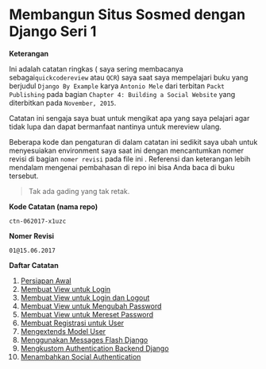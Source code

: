 # Membangun Situs Sosmed dengan Django Seri 1

**Keterangan**

Ini adalah catatan ringkas ( saya sering membacanya sebagai`quickcodereview` atau `QCR`) saya saat saya mempelajari buku yang berjudul `Django By Example` karya `Antonio Mele` dari terbitan `Packt Publishing` pada bagian `Chapter 4: Building a Social Website` yang diterbitkan pada `November, 2015`. 

Catatan ini sengaja saya buat untuk mengikat apa yang saya pelajari agar tidak lupa dan dapat bermanfaat nantinya untuk mereview ulang.

Beberapa kode dan pengaturan di dalam catatan ini sedikit saya ubah untuk menyesuiakan environment saya saat ini dengan mencantumkan nomer revisi di bagian `nomer revisi` pada file ini . Referensi dan keterangan lebih mendalam mengenai pembahasan di repo ini bisa Anda baca di buku tersebut. 

>   Tak ada gading yang tak retak.

**Kode Catatan (nama repo)**

```
ctn-062017-x1uzc
```

**Nomer Revisi**

`01@15.06.2017`

**Daftar Catatan**

1.  [Persiapan Awal](contents/persiapan_awal.md)
2.  [Membuat View untuk Login](contents/membuat_view_untuk_login.md)
3.  [Membuat View untuk Login dan Logout](contents/membuat_view_untuk_login_dan_logout.md)
4.  [Membuat View untuk Mengubah Password](contents/membuat_view_untuk_mengubah_password.md)
5.  [Membuat View untuk Mereset Password](contents/membuat_view_untuk_mereset_password.md)
6.  [Membuat Registrasi untuk User](contents/membuat_registrasi_untuk_user.md)
7.  [Mengextends Model User](contents/mengextend_model_user.md)
8.  [Menggunakan Messages Flash Django](contents/menggunakan_messages_flash_django.md)
9.  [Mengkustom Authentication Backend Django](contents/mengkustom_authentication_backend_django.md)
10.  [Menambahkan Social Authentication](contents/menambahkan_social_authentication.md)


